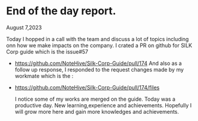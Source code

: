 # End of the day report. 
August 7,2023

Today I hopped in a call with the team and discuss a lot of topics including onn how we make impacts on the company.
I crated a PR on github for SILK Corp guide which is the issue#57
* https://github.com/NoteHive/Silk-Corp-Guide/pull/174
  And also as a follow up response, I responded to the request changes made by my workmate which is the :
* https://github.com/NoteHive/Silk-Corp-Guide/pull/174/files

  I notice some of my works are merged on the guide. Today was a productive day. New learning,experience and achievements. Hopefully I will grow more here and gain more knowledges and achievements. 
